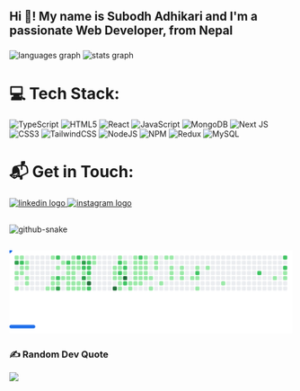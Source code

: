 <h2 align="left">Hi 👋! My name is Subodh Adhikari and I'm a passionate Web Developer, from Nepal</h2>

###

<div align="left">
  <img src="https://github-readme-stats.vercel.app/api/top-langs?username=Subodh-Bny&locale=en&hide_title=false&layout=compact&card_width=320&langs_count=5&theme=dracula&hide_border=false" height="150" alt="languages graph"  />
  <img src="https://github-readme-stats.vercel.app/api?username=Subodh-Bny&hide_title=false&hide_rank=false&show_icons=true&include_all_commits=true&count_private=true&disable_animations=false&theme=dracula&locale=en&hide_border=false" height="150" alt="stats graph"  />
</div>

###

# 💻 Tech Stack:

![TypeScript](https://img.shields.io/badge/typescript-%23007ACC.svg?style=for-the-badge&logo=typescript&logoColor=white) ![HTML5](https://img.shields.io/badge/html5-%23E34F26.svg?style=for-the-badge&logo=html5&logoColor=white) ![React](https://img.shields.io/badge/react-%2320232a.svg?style=for-the-badge&logo=react&logoColor=%2361DAFB) ![JavaScript](https://img.shields.io/badge/javascript-%23323330.svg?style=for-the-badge&logo=javascript&logoColor=%23F7DF1E) ![MongoDB](https://img.shields.io/badge/MongoDB-%234ea94b.svg?style=for-the-badge&logo=mongodb&logoColor=white) ![Next JS](https://img.shields.io/badge/Next-black?style=for-the-badge&logo=next.js&logoColor=white) ![CSS3](https://img.shields.io/badge/css3-%231572B6.svg?style=for-the-badge&logo=css3&logoColor=white) ![TailwindCSS](https://img.shields.io/badge/tailwindcss-%2338B2AC.svg?style=for-the-badge&logo=tailwind-css&logoColor=white) ![NodeJS](https://img.shields.io/badge/node.js-6DA55F?style=for-the-badge&logo=node.js&logoColor=white) ![NPM](https://img.shields.io/badge/NPM-%23CB3837.svg?style=for-the-badge&logo=npm&logoColor=white) ![Redux](https://img.shields.io/badge/redux-%23593d88.svg?style=for-the-badge&logo=redux&logoColor=white) ![MySQL](https://img.shields.io/badge/mysql-4479A1.svg?style=for-the-badge&logo=mysql&logoColor=white) 

###

# 📬 Get in Touch:

<div align="left">
  <a href="https://linkedin.com/in/subodh-adh" target="_blank">
    <img src="https://img.shields.io/static/v1?message=LinkedIn&logo=linkedin&label=&color=0077B5&logoColor=white&labelColor=&style=for-the-badge" height="35" alt="linkedin logo"  />
  </a>
 
 <a href="https://instagram.com/__subod_h" target="blank">
    <img src="https://img.shields.io/static/v1?message=Instagram&logo=instagram&label=&color=E4405F&logoColor=white&labelColor=&style=for-the-badge" height="35" alt="instagram logo"  />
  </a>
</div>

###

##

<picture>
  <source media="(prefers-color-scheme: dark)" srcset="https://raw.githubusercontent.com/Subodh-Bny/Subodh-Bny/output/github-snake-dark.svg" />
  <source media="(prefers-color-scheme: light)" srcset="https://raw.githubusercontent.com/Subodh-Bny/Subodh-Bny/output/github-snake.svg" />
  <img alt="github-snake" src="https://raw.githubusercontent.com/tobiasmeyhoefer/tobiasmeyhoefer/output/github-snake.svg" />
</picture>

###

##

<picture>
  <source media="(prefers-color-scheme: dark)"
          srcset="https://raw.githubusercontent.com/Subodh-Bny/Subodh-Bny/github-breakout/images/breakout-dark.svg" />
  <source media="(prefers-color-scheme: light)"
          srcset="https://raw.githubusercontent.com/Subodh-Bny/Subodh-Bny/github-breakout/images/breakout-light.svg" />
  <img alt="Breakout Game"
       src="https://raw.githubusercontent.com/Subodh-Bny/Subodh-Bny/github-breakout/images/breakout-light.svg" />
</picture>



###

### ✍️ Random Dev Quote

![](https://quotes-github-readme.vercel.app/api?type=horizontal&theme=tokyonight)
